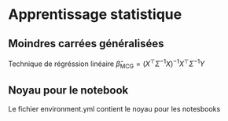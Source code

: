 # Apprentissage statistique
## Moindres carrées généralisées
Technique de régréssion linéaire $\hat{\beta}_{\text{MCG}} = (X^\top \Sigma^{-1} X)^{-1}X^\top \Sigma^{-1} Y$

## Noyau pour le notebook
Le fichier environment.yml contient le noyau pour les notesbooks
